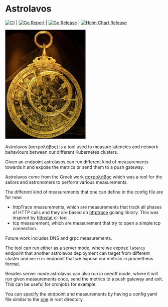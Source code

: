 # Astrolavos

[![CI](https://github.com/dntosas/astrolavos/actions/workflows/ci.yml/badge.svg?branch=main)](https://github.com/dntosas/astrolavos/actions/workflows/ci.yml) | [![Go Report](https://goreportcard.com/badge/github.com/dntosas/astrolavos)](https://goreportcard.com/badge/github.com/dntosas/astrolavos) | [![Go Release](https://github.com/dntosas/astrolavos/actions/workflows/go-release.yml/badge.svg)](https://github.com/dntosas/astrolavos/actions/workflows/go-release.yml) | [![Helm Chart Release](https://github.com/dntosas/astrolavos/actions/workflows/helm-release.yml/badge.svg)](https://github.com/dntosas/astrolavos/actions/workflows/helm-release.yml)

![Alt text](./images/astrolavos.png)

Astrolavos (αστρολάβος) is a tool used to measure latencies and network behaviours between our different Kubernetes clusters.

Given an endpoint astrolavos can run different kind of measurements towards it and expose the metrics or send them to a push gateway.

Astrolavos come from the Greek work [αστρολάβος](https://el.wikipedia.org/wiki/%CE%91%CF%83%CF%84%CF%81%CE%BF%CE%BB%CE%AC%CE%B2%CE%BF%CF%82) which was a tool for the sailors and astronomers to perform various measurements.

The different kind of measurements that one can define in the config file are for now:
* httpTrace measurements, which are measurements that track all phases of HTTP calls and they are based on [httptrace](https://golang.google.cn/pkg/net/http/httptrace/) golang library. This was inspired by [httpstat](https://github.com/davecheney/httpstat) cli tool.
* tcp measurement, which are measurement that try to open a simple tcp connection.

Future work includes DNS and grpc measurements.

The tool can run either as a server mode, where we expose `latency` endpoint that another astrolavos deployment can target from different cluster and `metrics` endpoint that we expose our metrics in prometheus format.

Besides server mode astrolavos can also run in oneoff mode, where it will run given measurements once, send the metrics to a push gateway and exit. This can be useful for cronjobs for example.

You can specify the endpoint and measurements by having a config yaml file similar to the [one](./config.yaml.example) in root directory.
